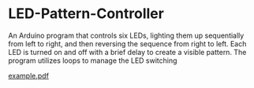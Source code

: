 # LED-Pattern-Controller
An Arduino program that controls six LEDs, lighting them up sequentially from left to right, and then reversing the sequence from right to left. Each LED is turned on and off with a brief delay to create a visible pattern. The program utilizes loops to manage the LED switching

   [example.pdf](https://github.com/user-attachments/files/17700427/first.example.pdf)
